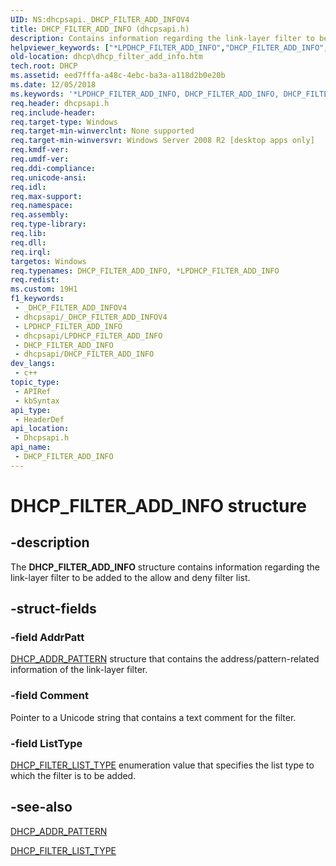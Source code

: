 ```yaml
---
UID: NS:dhcpsapi._DHCP_FILTER_ADD_INFOV4
title: DHCP_FILTER_ADD_INFO (dhcpsapi.h)
description: Contains information regarding the link-layer filter to be added to the allow and deny filter list.
helpviewer_keywords: ["*LPDHCP_FILTER_ADD_INFO","DHCP_FILTER_ADD_INFO","DHCP_FILTER_ADD_INFO structure [DHCP]","PDHCP_FILTER_ADD_INFO","PDHCP_FILTER_ADD_INFO structure pointer [DHCP]","dhcp.dhcp_filter_add_info","dhcpsapi/DHCP_FILTER_ADD_INFO","dhcpsapi/PDHCP_FILTER_ADD_INFO"]
old-location: dhcp\dhcp_filter_add_info.htm
tech.root: DHCP
ms.assetid: eed7fffa-a48c-4ebc-ba3a-a118d2b0e20b
ms.date: 12/05/2018
ms.keywords: '*LPDHCP_FILTER_ADD_INFO, DHCP_FILTER_ADD_INFO, DHCP_FILTER_ADD_INFO structure [DHCP], PDHCP_FILTER_ADD_INFO, PDHCP_FILTER_ADD_INFO structure pointer [DHCP], dhcp.dhcp_filter_add_info, dhcpsapi/DHCP_FILTER_ADD_INFO, dhcpsapi/PDHCP_FILTER_ADD_INFO'
req.header: dhcpsapi.h
req.include-header: 
req.target-type: Windows
req.target-min-winverclnt: None supported
req.target-min-winversvr: Windows Server 2008 R2 [desktop apps only]
req.kmdf-ver: 
req.umdf-ver: 
req.ddi-compliance: 
req.unicode-ansi: 
req.idl: 
req.max-support: 
req.namespace: 
req.assembly: 
req.type-library: 
req.lib: 
req.dll: 
req.irql: 
targetos: Windows
req.typenames: DHCP_FILTER_ADD_INFO, *LPDHCP_FILTER_ADD_INFO
req.redist: 
ms.custom: 19H1
f1_keywords:
 - _DHCP_FILTER_ADD_INFOV4
 - dhcpsapi/_DHCP_FILTER_ADD_INFOV4
 - LPDHCP_FILTER_ADD_INFO
 - dhcpsapi/LPDHCP_FILTER_ADD_INFO
 - DHCP_FILTER_ADD_INFO
 - dhcpsapi/DHCP_FILTER_ADD_INFO
dev_langs:
 - c++
topic_type:
 - APIRef
 - kbSyntax
api_type:
 - HeaderDef
api_location:
 - Dhcpsapi.h
api_name:
 - DHCP_FILTER_ADD_INFO
---
```


# DHCP_FILTER_ADD_INFO structure


## -description

The <b>DHCP_FILTER_ADD_INFO</b> structure contains information regarding the link-layer filter to be added to the allow and deny filter list.

## -struct-fields

### -field AddrPatt

<a href="https://docs.microsoft.com/windows/desktop/api/dhcpsapi/ns-dhcpsapi-dhcp_addr_pattern">DHCP_ADDR_PATTERN</a> structure that contains the address/pattern-related information of the link-layer filter.

### -field Comment

Pointer to a Unicode string that contains a text comment for the filter.

### -field ListType

<a href="https://docs.microsoft.com/windows/desktop/api/dhcpsapi/ne-dhcpsapi-dhcp_filter_list_type">DHCP_FILTER_LIST_TYPE</a> enumeration value that specifies the list type to which the filter is to be added.

## -see-also

<a href="https://docs.microsoft.com/windows/desktop/api/dhcpsapi/ns-dhcpsapi-dhcp_addr_pattern">DHCP_ADDR_PATTERN</a>



<a href="https://docs.microsoft.com/windows/desktop/api/dhcpsapi/ne-dhcpsapi-dhcp_filter_list_type">DHCP_FILTER_LIST_TYPE</a>

